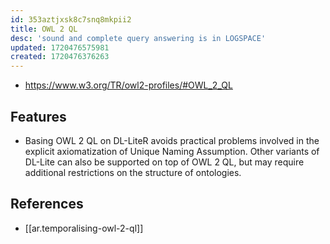 ```yaml
---
id: 353aztjxsk8c7snq8mkpii2
title: OWL 2 QL
desc: 'sound and complete query answering is in LOGSPACE'
updated: 1720476575981
created: 1720476376263
---
```


- https://www.w3.org/TR/owl2-profiles/#OWL_2_QL


## Features

- Basing OWL 2 QL on DL-LiteR avoids practical problems involved in the explicit axiomatization of Unique Naming Assumption. Other variants of DL-Lite can also be supported on top of OWL 2 QL, but may require additional restrictions on the structure of ontologies.

## References

- [[ar.temporalising-owl-2-ql]]